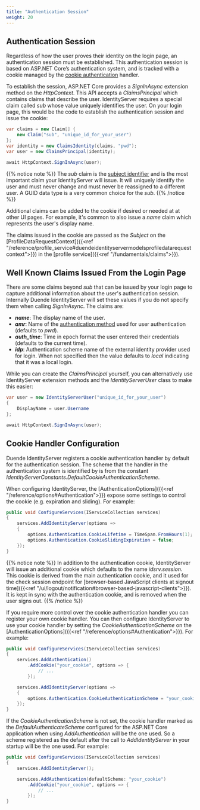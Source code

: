 ```yaml
---
title: "Authentication Session"
weight: 20
---
```


## Authentication Session

Regardless of how the user proves their identity on the login page, an authentication session must be established.
This authentication session is based on ASP.NET Core’s authentication system, and is tracked with a cookie managed by the [cookie authentication](https://docs.microsoft.com/en-us/aspnet/core/security/authentication/cookie) handler.

To establish the session, ASP.NET Core provides a *SignInAsync* extension method on the *HttpContext*. 
This API accepts a *ClaimsPrincipal* which contains claims that describe the user. 
IdentityServer requires a special claim called *sub* whose value uniquely identifies the user.
On your login page, this would be the code to establish the authentication session and issue the cookie:

```csharp
var claims = new Claim[] {
    new Claim("sub", "unique_id_for_your_user")
};
var identity = new ClaimsIdentity(claims, "pwd");
var user = new ClaimsPrincipal(identity);

await HttpContext.SignInAsync(user);
```

{{% notice note %}}
The *sub* claim is the [subject identifier](https://openid.net/specs/openid-connect-core-1_0.html#StandardClaims) and is the most important claim your IdentityServer will issue.
It will uniquely identify the user and must never change and must never be reassigned to a different user.
A GUID data type is a very common choice for the *sub*. 
{{% /notice %}}

Additional claims can be added to the cookie if desired or needed at at other UI pages.
For example, it's common to also issue a *name* claim which represents the user's display name.

The claims issued in the cookie are passed as the *Subject* on the [ProfileDataRequestContext]({{<ref "/reference/profile_service#duendeidentityservermodelsprofiledatarequestcontext">}}) in the [profile service]({{<ref "/fundamentals/claims">}}).


## Well Known Claims Issued From the Login Page

There are some claims beyond *sub* that can be issued by your login page to capture additional information about the user's authentication session.
Internally Duende IdentityServer will set these values if you do not specify them when calling *SignInAsync*.
The claims are:

* ***name***: The display name of the user.
* ***amr***: Name of the [authentication method](https://tools.ietf.org/html/rfc8176) used for user authentication (defaults to *pwd*).
* ***auth_time***: Time in epoch format the user entered their credentials (defaults to the current time).
* ***idp***: Authentication scheme name of the external identity provider used for login. When not specified then the value defaults to *local* indicating that it was a local login.

While you can create the *ClaimsPrincipal* yourself, you can alternatively use IdentityServer extension methods and the *IdentityServerUser* class to make this easier:

```cs
var user = new IdentityServerUser("unique_id_for_your_user")
{
    DisplayName = user.Username
};

await HttpContext.SignInAsync(user);
```

## Cookie Handler Configuration

Duende IdentityServer registers a cookie authentication handler by default for the authentication session. 
The scheme that the handler in the authentication system is identified by is from the constant *IdentityServerConstants.DefaultCookieAuthenticationScheme*.

When configuring IdentityServer, the [AuthenticationOptions]({{<ref "/reference/options#Authentication">}}) expose some settings to control the cookie (e.g. expiration and sliding). For example:

```csharp
public void ConfigureServices(IServiceCollection services)
{
    services.AddIdentityServer(options =>
    {
        options.Authentication.CookieLifetime = TimeSpan.FromHours(1);
        options.Authentication.CookieSlidingExpiration = false;
    });
}
```

{{% notice note %}}
In addition to the authentication cookie, IdentityServer will issue an additional cookie which defaults to the name *idsrv.session*. This cookie is derived from the main authentication cookie, and it used for the check session endpoint for [browser-based JavaScript clients at signout time]({{<ref "/ui/logout/notification#browser-based-javascript-clients">}}). It is kept in sync with the authentication cookie, and is removed when the user signs out.
{{% /notice %}}

If you require more control over the cookie authentication handler you can register your own cookie handler.
You can then configure IdentityServer to use your cookie handler by setting the *CookieAuthenticationScheme* on the [AuthenticationOptions]({{<ref "/reference/options#Authentication">}}). For example:

```csharp
public void ConfigureServices(IServiceCollection services)
{
    services.AddAuthentication()
        .AddCookie("your_cookie", options => { 
            // ...
        });

    services.AddIdentityServer(options =>
    {
        options.Authentication.CookieAuthenticationScheme = "your_cookie";
    });
}
```

If the *CookieAuthenticationScheme* is not set, the cookie handler marked as the *DefaultAuthenticateScheme* configured for the ASP.NET Core application when using *AddAuthentication* will be the one used. So a scheme registered as the default after the call to *AddIdentityServer* in your startup will be the one used. For example:

```csharp
public void ConfigureServices(IServiceCollection services)
{
    services.AddIdentityServer();

    services.AddAuthentication(defaultScheme: "your_cookie")
        .AddCookie("your_cookie", options => { 
            // ...
        });
}
```

